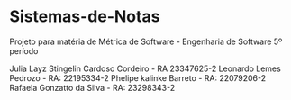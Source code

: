# Sistemas-de-Notas
Projeto para matéria de Métrica de Software - Engenharia de Software 5º período

Julia Layz Stingelin Cardoso Cordeiro - RA 23347625-2
Leonardo Lemes Pedrozo - RA: 22195334-2
Phelipe kalinke Barreto  - RA: 22079206-2
Rafaela Gonzatto da Silva - RA: 23298343-2
